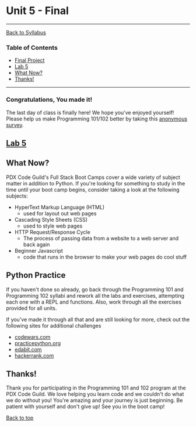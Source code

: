 # <a id="top"></a>Unit 5 - Final

---

[Back to Syllabus](https://github.com/PdxCodeGuild/Programming102#top)

### Table of Contents

- [Final Project](#final)
- [Lab 5](https://github.com/PdxCodeGuild/Programming102/blob/master/labs/lab5.md)
- [What Now?](#what-now)
- [Thanks!](#thanks)

---

### Congratulations, You made it!

The last day of class is finally here! We hope you've enjoyed yourself! Please help us make Programming 101/102 better by taking this [anonymous survey](https://forms.gle/D7vCyctcqUQFvSeA9).

## [Lab 5](https://github.com/PdxCodeGuild/Programming102/blob/master/labs/lab5.md)

## <a id="what-now"></a>What Now?

PDX Code Guild's Full Stack Boot Camps cover a wide variety of subject matter in addition to Python. If you're looking for something to study in the time until your boot camp begins, consider taking a look at the following subjects:

- HyperText Markup Language (HTML)
  - used for layout out web pages
- Cascading Style Sheets (CSS)
  - used to style web pages
- HTTP Request/Response Cycle
  - The process of passing data from a website to a web server and back again
- Beginner Javascript
  - code that runs in the browser to make your web pages do cool stuff

## <a id="python-practice"></a>Python Practice

If you haven't done so already, go back through the Programming 101 and Programming 102 syllabi and rework all the labs and exercises, attempting each one with a REPL and functions. Also, work through all the exercises provided for all units.

If you've made it through all that and are still looking for more, check out the following sites for additional challenges

- [codewars.com](http://www.codewars.com)
- [practicepython.org](http://www.practicepython.org)
- [edabit.com](http://www.edabit.com)
- [hackerrank.com](http://www.hackerrank.com)

## <a id="thanks"></a>Thanks!

Thank you for participating in the Programming 101 and 102 program at the PDX Code Guild. We love helping you learn code and we couldn't do what we do without you! You're amazing and your journey is just beginning. Be patient with yourself and don't give up! See you in the boot camp!

[Back to top](#top)
